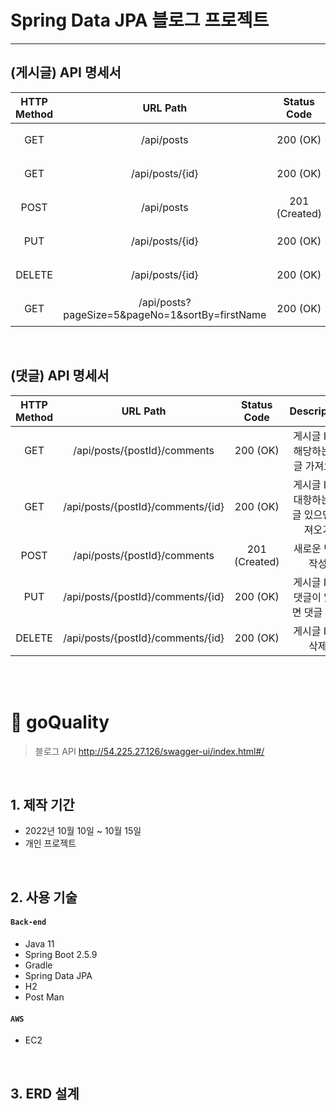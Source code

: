 # Spring Data JPA 블로그 프로젝트
---------
## (게시글) API 명세서
|HTTP Method|URL Path|Status Code|Description|
|:-----:|:-----:|:-----:|:-----:|
| GET | /api/posts | 200 (OK) | 모든 게시글 가져오기 |
| GET | /api/posts/{id} | 200 (OK) | 한 개의 게시글 가져오기 |
| POST | /api/posts | 201 (Created) | 새로운 게시글 작성 |
| PUT | /api/posts/{id} | 200 (OK) | 게시글 ID로 게시글 수정 |
| DELETE | /api/posts/{id} | 200 (OK) | 게시글 ID로 삭제 |
| GET | /api/posts?pageSize=5&pageNo=1&sortBy=firstName | 200 (OK) | 게시글 페이징 |


<br>

## (댓글) API 명세서
|HTTP Method|URL Path|Status Code|Description|
|:-----:|:-----:|:-----:|:-----:|
| GET | /api/posts/{postId}/comments | 200 (OK) | 게시글 ID에 해당하는 댓글 가져오기 |
| GET | /api/posts/{postId}/comments/{id} | 200 (OK) | 게시글 ID에 대항하는 댓글 있으면 가져오기 |
| POST | /api/posts/{postId}/comments | 201 (Created) | 새로운 댓글 작성 |
| PUT | /api/posts/{postId}/comments/{id} | 200 (OK) | 게시글 ID로 댓글이 있다면 댓글 수정 |
| DELETE | /api/posts/{postId}/comments/{id} | 200 (OK) | 게시글 ID로 삭제 |


<br>
<br>

# :pushpin: goQuality
> 블로그 API
> http://54.225.27.126/swagger-ui/index.html#/

</br>

## 1. 제작 기간
- 2022년 10월 10일 ~ 10월 15일
- 개인 프로젝트

</br>

## 2. 사용 기술
#### `Back-end`
  - Java 11
  - Spring Boot 2.5.9
  - Gradle
  - Spring Data JPA
  - H2
  - Post Man

#### `AWS`
  - EC2

</br>

## 3. ERD 설계

